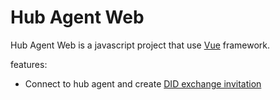 # Hub Agent Web

Hub Agent Web is a javascript project that use [Vue](https://vuejs.org) framework.

features:
- Connect to hub agent and create [DID exchange invitation](https://github.com/hyperledger/aries-rfcs/tree/master/features/0023-did-exchange#0-invitation-to-exchange)
